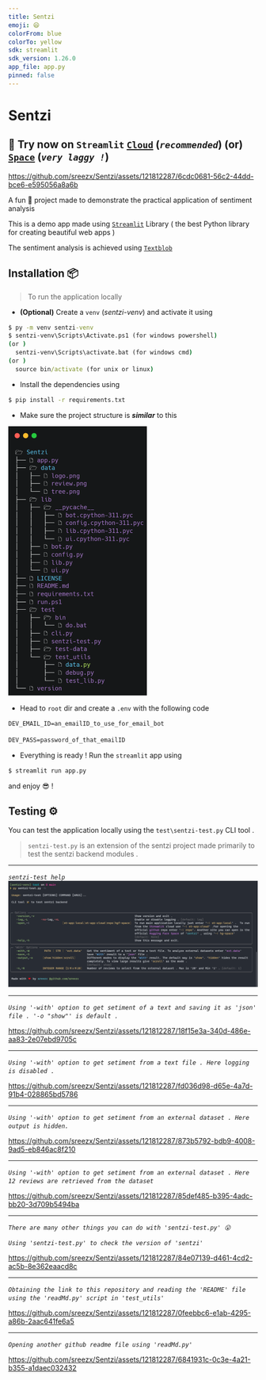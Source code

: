 ```yaml
---
title: Sentzi
emoji: 😄
colorFrom: blue
colorTo: yellow
sdk: streamlit
sdk_version: 1.26.0
app_file: app.py
pinned: false
---
```


# Sentzi

## 🎉 Try now on `Streamlit` [`Cloud`](https://sentzi.streamlit.app/) (_`recommended`_) (or) [`Space`](https://huggingface.co/spaces/Sreezx/Sentzi) (_`very laggy !`_)

https://github.com/sreezx/Sentzi/assets/121812287/6cdc0681-56c2-44dd-bce6-e595056a8a6b

A fun 🥳 project made to demonstrate the practical application of sentiment analysis 

This is a demo app made using [`Streamlit`](streamlit.io) Library ( the best Python library for creating beautiful web apps )

The sentiment analysis is achieved using [`Textblob`](https://github.com/sloria/TextBlob)

## Installation 📦

> To run the application locally 
- **(Optional)** Create a `venv` (_sentzi-venv_) and activate it using 
```cmd
$ py -m venv sentzi-venv
$ sentzi-venv\Scripts\Activate.ps1 (for windows powershell)
(or )
  sentzi-venv\Scripts\activate.bat (for windows cmd)
(or )
  source bin/activate (for unix or linux)
```
- Install the dependencies using 
```cmd
$ pip install -r requirements.txt
```
- Make sure the project structure is _**similar**_ to this 

<img src="data/tree.png" alt="tree" width="280"/>

- Head to `root` dir and create a `.env` with the following code 

```cmd
DEV_EMAIL_ID=an_emailID_to_use_for_email_bot

DEV_PASS=password_of_that_emailID
```

- Everything is ready ! Run the `streamlit` app using 
```cmd
$ streamlit run app.py
```
and enjoy 😎 !

## Testing ⚙️ 

You can test the application locally using the `test\sentzi-test.py` CLI tool . 

> `sentzi-test.py` is an extension of the sentzi project made primarily to test the sentzi backend modules . 
---
_`sentzi-test help`_
<img src="data/test-help.png" alt="sentzi-test-help" style="max-width: 100% ;" />

---
_`Using '-with' option to get setiment of a text and saving it as 'json' file . '-o "show"' is default . `_

https://github.com/sreezx/Sentzi/assets/121812287/18f15e3a-340d-486e-aa83-2e07ebd9705c

---
_`Using '-with' option to get setiment from a text file . Here logging is disabled . `_

https://github.com/sreezx/Sentzi/assets/121812287/fd036d98-d65e-4a7d-91b4-028865bd5786

---
_`Using '-with' option to get setiment from an external dataset . Here output is hidden. `_

https://github.com/sreezx/Sentzi/assets/121812287/873b5792-bdb9-4008-9ad5-eb846ac8f210

---
_`Using '-with' option to get setiment from an external dataset . Here 12 reviews are retrieved from the dataset `_

https://github.com/sreezx/Sentzi/assets/121812287/85def485-b395-4adc-bb20-3d709b5494ba

---
_`There are many other things you can do with 'sentzi-test.py' 😮`_

_`Using 'sentzi-test.py' to check the version of 'sentzi'`_

https://github.com/sreezx/Sentzi/assets/121812287/84e07139-d461-4cd2-ac5b-8e362eaacd8c

---
_`Obtaining the link to this repository and reading the 'README' file using the 'readMd.py' script in 'test_utils' `_

https://github.com/sreezx/Sentzi/assets/121812287/0feebbc6-e1ab-4295-a86b-2aac641fe6a5

---
_`Opening another github readme file using 'readMd.py'`_

https://github.com/sreezx/Sentzi/assets/121812287/6841931c-0c3e-4a21-b355-a1daec032432


